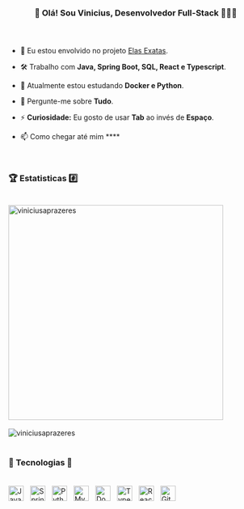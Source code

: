 <!-- ### <div align="center"> 🚀 Hello! I'm Vinicius, a full-stack developer 👨🏽‍💻 </div> <br/> <br/>

 - 🔭 I’m currently working on [Elas Exatas](https://github.com/ElasExatas/Elas_Exatas).

- 🧠 I’m currently learning **Spring Boot with Java, Python, SQL, React and Typescript**.

- 💬 Ask me about **everything**.

- ⚡ Fun fact: I use tabs over spaces.

- 📫 How to reach me **viniciusaprazeres@gmail.com** <br/> <br/> <br/> -->



 ### <div align="center"> 🚀 Olá! Sou Vinicius, Desenvolvedor Full-Stack 👨🏽‍💻 </div> <br/> <br/>


- 🔭 Eu estou envolvido no projeto [Elas Exatas](https://github.com/ElasExatas/Elas_Exatas).

- 🛠️ Trabalho com **Java, Spring Boot, SQL, React e Typescript**.

- 🧠 Atualmente estou estudando **Docker e Python**.

- 💬 Pergunte-me sobre **Tudo**.

- ⚡ **Curiosidade:** Eu gosto de usar **Tab** ao invés de **Espaço**.

- 📫 Como chegar até mim **** <br/> <br/> <br/>


### 🏆 Estatisticas #️⃣ <br/> <br/>

<div>
<img width="425px" src="https://github-readme-stats.vercel.app/api?username=viniciusaprazeres&theme=tokyonight&border_color=5900ff&count_private=true&show_icons=true&layout=compact&hide_title=true&locale=en" alt="viniciusaprazeres" />
</div>

<br/>

<div>
<img src="https://github-readme-stats.vercel.app/api/top-langs?username=viniciusaprazeres&theme=tokyonight&border_color=5900ff&count_private=true&show_icons=true&locale=en&layout=compact&hide_title=true" alt="viniciusaprazeres" /></div>

<br/>

### 🧰 Tecnologias 🦾 <br/> <br/>

<img align="left" alt="Java" width="30px" style="padding-right:10px;" src="https://cdn.jsdelivr.net/gh/devicons/devicon/icons/java/java-original.svg"/>
<img align="left" alt="SpringBoot" width="30px" style="padding-right:10px;" src="https://cdn.jsdelivr.net/gh/devicons/devicon/icons/spring/spring-original.svg"/>
<img align="left" alt="Python" width="30px" style="padding-right:10px;" src="https://cdn.jsdelivr.net/gh/devicons/devicon/icons/python/python-original.svg"/>
<img align="left" alt="MySQL" width="30px" style="padding-right:10px;" src="https://cdn.jsdelivr.net/gh/devicons/devicon/icons/mysql/mysql-original.svg"/>
<img align="left" alt="Docker" width="30px" style="padding-right:10px;" src="https://cdn.jsdelivr.net/gh/devicons/devicon/icons/docker/docker-plain.svg"/>
<img align="left" alt="TypeScript" width="30px" style="padding-right:10px;" src="https://cdn.jsdelivr.net/gh/devicons/devicon/icons/typescript/typescript-plain.svg"/>
<img align="left" alt="React" width="30px" style="padding-right:10px;" src="https://cdn.jsdelivr.net/gh/devicons/devicon/icons/react/react-original.svg"/>
<img align="left" alt="Git" width="30px" style="padding-right:10px;" src="https://cdn.jsdelivr.net/gh/devicons/devicon/icons/git/git-original.svg"/>
<br/> <br/> <br/>

<!-- ### 🔔 Contact 📣 <br/> <br/>-->
